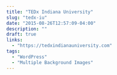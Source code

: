 ```yaml
---
title: "TEDx Indiana University"
slug: "tedx-iu"
date: "2015-08-26T12:57:09-04:00"
description: ""
draft: true
links:
  - "https://tedxindianauniversity.com"
tags:
  - "WordPress"
  - "Multiple Background Images"
---
```

